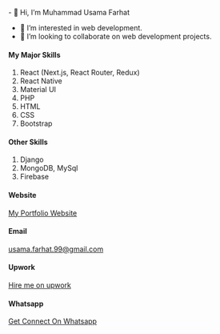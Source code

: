 \- 👋 Hi, I’m Muhammad Usama Farhat
- 👀 I’m interested in web development.
- 💞️ I’m looking to collaborate on web development projects.

#### My Major Skills
1. React (Next.js, React Router, Redux)
2. React Native
3. Material UI
4. PHP
5. HTML
6. CSS
7. Bootstrap

#### Other Skills
1. Django
2. MongoDB, MySql
3. Firebase

#### Website
[My Portfolio Website](https://myportfolio-d8131.web.app/)
 
#### Email
usama.farhat.99@gmail.com

#### Upwork
[Hire me on upwork](https://www.upwork.com/freelancers/~01a36c260b24da516c)

#### Whatsapp
[Get Connect On Whatsapp](https://api.whatsapp.com/send?phone=923472547540&text=Hello,%20Muhammad%20Usama!)
